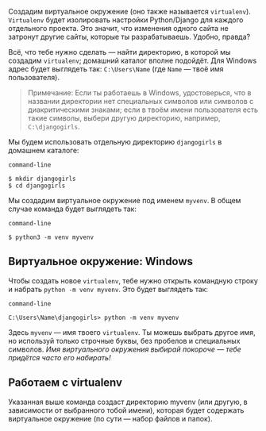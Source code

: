 Cоздадим виртуальное окружение (оно также называется `virtualenv`). `Virtualenv` будет изолировать настройки Python/Django для каждого отдельного проекта. 
Это значит, что изменения одного сайта не затронут другие сайты, которые ты разрабатываешь. Удобно, правда?

Всё, что тебе нужно сделать — найти директорию, в которой мы создадим `virtualenv`; домашний каталог вполне подойдёт. 
Для Windows адрес будет выглядеть так: `C:\Users\Name` (где `Name` — твоё имя пользователя).

>Примечание: Если ты работаешь в Windows, удостоверься, что в названии директории нет специальных символов или символов с диакритическими знаками; если в твоём имени пользователя есть такие символы, выбери другую директорию, например, `C:\djangogirls`.

Мы будем использовать отдельную директорию `djangogirls` в домашнем каталоге:

`command-line`
```
$ mkdir djangogirls
$ cd djangogirls
```
Мы создадим виртуальное окружение под именем `myvenv`. В общем случае команда будет выглядеть так:

`command-line`
```
$ python3 -m venv myvenv
```
## Виртуальное окружение: Windows

Чтобы создать новое `virtualenv`, тебе нужно открыть командную строку и набрать `python -m venv myvenv`. Это будет выглядеть так:

`command-line`
```
C:\Users\Name\djangogirls> python -m venv myvenv
```
Здесь `myvenv` — имя твоего `virtualenv`. Ты можешь выбрать другое имя, но используй только строчные буквы, без пробелов и специальных символов. *Имя виртуального окружения выбирай покороче — тебе придётся часто его набирать!*

## Работаем с virtualenv
Указанная выше команда создаст директорию myvenv (или другую, в зависимости от выбранного тобой имени), которая будет содержать виртуальное окружение (по сути — набор файлов и папок).
